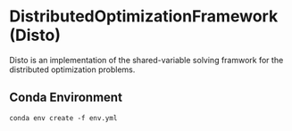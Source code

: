 # DistributedOptimizationFramework (Disto)
Disto is an implementation of the shared-variable solving framwork for
the distributed optimization problems.

## Conda Environment

    conda env create -f env.yml
